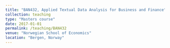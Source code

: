 ```yaml
---
title: "BAN432, Applied Textual Data Analysis for Business and Finance"
collection: teaching
type: "Masters course"
date: 2017-01-01
permalink: /teaching/BAN432
venue: "Norwegian School of Economics"
location: "Bergen, Norway"
---
```

